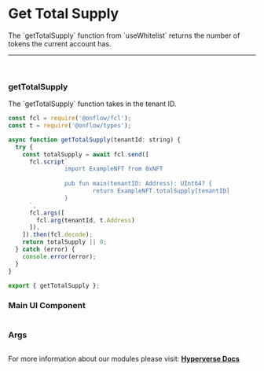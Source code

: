 # Get Total Supply

<p> The `getTotalSupply` function from `useWhitelist` returns the number of tokens the current account has. </p>

---

<br>

### getTotalSupply

<p> The `getTotalSupply` function takes in the tenant ID. </p>

```jsx
const fcl = require('@onflow/fcl');
const t = require('@onflow/types');

async function getTotalSupply(tenantId: string) {
  try {
    const totalSupply = await fcl.send([
      fcl.script`
				import ExampleNFT from 0xNFT
						
				pub fun main(tenantID: Address): UInt64? {
						return ExampleNFT.totalSupply[tenantID]
				}
      `,
      fcl.args([
        fcl.arg(tenantId, t.Address)
      ]),
    ]).then(fcl.decode);
    return totalSupply || 0;
  } catch (error) {
    console.error(error);
  }
}

export { getTotalSupply };
```

### Main UI Component

```jsx

```

### Args

<p> </p>

```jsx

```

For more information about our modules please visit: [**Hyperverse Docs**](https://docs.hyperverse.dev)